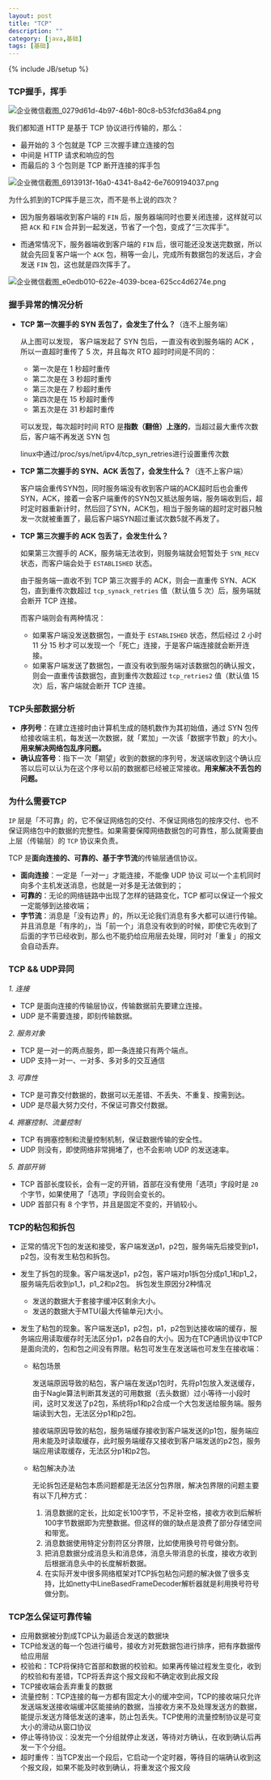 ```yaml
---
layout: post
title: "TCP"
description: ""
category: [java,基础]
tags: [基础]
---
```

{% include JB/setup %}



### TCP握手，挥手

![企业微信截图_0279d61d-4b97-46b1-80c8-b53fcfd36a84.png](http://ww1.sinaimg.cn/large/87a42753ly1gg9b3ldqspj21zy0cgb29.jpg)

我们都知道 HTTP 是基于 TCP 协议进行传输的，那么：

- 最开始的 3 个包就是 TCP 三次握手建立连接的包
- 中间是 HTTP 请求和响应的包
- 而最后的 3 个包则是 TCP 断开连接的挥手包

![企业微信截图_6913913f-16a0-4341-8a42-6e7609194037.png](http://ww1.sinaimg.cn/large/87a42753ly1gg9b84vecsj20qc1d8e1r.jpg)

为什么抓到的TCP挥手是三次，而不是书上说的四次？

* 因为服务器端收到客户端的 `FIN` 后，服务器端同时也要关闭连接，这样就可以把 `ACK` 和 `FIN` 合并到一起发送，节省了一个包，变成了“三次挥手”。

* 而通常情况下，服务器端收到客户端的 `FIN` 后，很可能还没发送完数据，所以就会先回复客户端一个 `ACK` 包，稍等一会儿，完成所有数据包的发送后，才会发送 `FIN` 包，这也就是四次挥手了。

![企业微信截图_e0edb010-622e-4039-bcea-625cc4d6274e.png](http://ww1.sinaimg.cn/large/87a42753ly1gg9bci3oi6j221i09w1jn.jpg)

### 握手异常的情况分析

* **TCP 第一次握手的 SYN 丢包了，会发生了什么？**（连不上服务端）

  从上图可以发现， 客户端发起了 SYN 包后，一直没有收到服务端的 ACK ，所以一直超时重传了 5 次，并且每次 RTO 超时时间是不同的：

  - 第一次是在 1 秒超时重传
  - 第二次是在 3 秒超时重传
  - 第三次是在 7 秒超时重传
  - 第四次是在 15 秒超时重传
  - 第五次是在 31 秒超时重传

  可以发现，每次超时时间 RTO 是**指数（翻倍）上涨的**，当超过最大重传次数后，客户端不再发送 SYN 包

  linux中通过/proc/sys/net/ipv4/tcp_syn_retries进行设置重传次数

* **TCP 第二次握手的 SYN、ACK 丢包了，会发生什么？**（连不上客户端）

  客户端会重传SYN包，同时服务端没有收到客户端的ACK超时后也会重传SYN，ACK，接着一会客户端重传的SYN包又抵达服务端，服务端收到后，超时定时器重新计时，然后回了SYN，ACK包，相当于服务端的超时定时器只触发一次就被重置了，最后客户端SYN超过重试次数5就不再发了。

* **TCP 第三次握手的 ACK 包丢了，会发生什么？**

  如果第三次握手的 ACK，服务端无法收到，则服务端就会短暂处于 `SYN_RECV` 状态，而客户端会处于 `ESTABLISHED` 状态。

  由于服务端一直收不到 TCP 第三次握手的 ACK，则会一直重传 SYN、ACK 包，直到重传次数超过 `tcp_synack_retries` 值（默认值 5 次）后，服务端就会断开 TCP 连接。

  而客户端则会有两种情况：

  - 如果客户端没发送数据包，一直处于 `ESTABLISHED` 状态，然后经过 2 小时 11 分 15 秒才可以发现一个「死亡」连接，于是客户端连接就会断开连接。
  - 如果客户端发送了数据包，一直没有收到服务端对该数据包的确认报文，则会一直重传该数据包，直到重传次数超过 `tcp_retries2` 值（默认值 15 次）后，客户端就会断开 TCP 连接。

### TCP头部数据分析

* **序列号**：在建立连接时由计算机生成的随机数作为其初始值，通过 SYN 包传给接收端主机，每发送一次数据，就「累加」一次该「数据字节数」的大小。**用来解决网络包乱序问题。**
* **确认应答号**：指下一次「期望」收到的数据的序列号，发送端收到这个确认应答以后可以认为在这个序号以前的数据都已经被正常接收。**用来解决不丢包的问题。**

### 为什么需要TCP

`IP` 层是「不可靠」的，它不保证网络包的交付、不保证网络包的按序交付、也不保证网络包中的数据的完整性。如果需要保障网络数据包的可靠性，那么就需要由上层（传输层）的 `TCP` 协议来负责。

TCP 是**面向连接的、可靠的、基于字节流**的传输层通信协议。

* **面向连接**：一定是「一对一」才能连接，不能像 UDP 协议 可以一个主机同时向多个主机发送消息，也就是一对多是无法做到的；
* **可靠的**：无论的网络链路中出现了怎样的链路变化，TCP 都可以保证一个报文一定能够到达接收端；
* **字节流**：消息是「没有边界」的，所以无论我们消息有多大都可以进行传输。并且消息是「有序的」，当「前一个」消息没有收到的时候，即使它先收到了后面的字节已经收到，那么也不能扔给应用层去处理，同时对「重复」的报文会自动丢弃。

### TCP && UDP异同

*1. 连接*

- TCP 是面向连接的传输层协议，传输数据前先要建立连接。
- UDP 是不需要连接，即刻传输数据。

*2. 服务对象*

- TCP 是一对一的两点服务，即一条连接只有两个端点。
- UDP 支持一对一、一对多、多对多的交互通信

*3. 可靠性*

- TCP 是可靠交付数据的，数据可以无差错、不丢失、不重复、按需到达。
- UDP 是尽最大努力交付，不保证可靠交付数据。

*4. 拥塞控制、流量控制*

- TCP 有拥塞控制和流量控制机制，保证数据传输的安全性。
- UDP 则没有，即使网络非常拥堵了，也不会影响 UDP 的发送速率。

*5. 首部开销*

- TCP 首部长度较长，会有一定的开销，首部在没有使用「选项」字段时是 `20` 个字节，如果使用了「选项」字段则会变长的。
- UDP 首部只有 8 个字节，并且是固定不变的，开销较小。

### TCP的粘包和拆包

* 正常的情况下包的发送和接受，客户端发送p1，p2包，服务端先后接受到p1，p2包，没有发生粘包和拆包。

* 发生了拆包的现象。客户端发送p1，p2包，客户端对p1拆包分成p1_1和p1_2，服务端先后收到p1_1，p1_2和p2包。 拆包发生原因分2种情况

  * 发送的数据大于套接字缓冲区剩余大小。
  * 发送的数据大于MTU(最大传输单元)大小。

* 发生了粘包的现象。客户端发送p1，p2包，p1，p2包到达接收端的缓存，服务端应用读取缓存时无法区分p1，p2各自的大小。因为在TCP通讯协议中TCP是面向流的，包和包之间没有界限。粘包可发生在发送端也可发生在接收端：

  * 粘包场景

    发送端原因导致的粘包，客户端在发送p1包时，先将p1包放入发送缓存，由于Nagle算法判断其发送的可用数据（去头数据）过小等待一小段时间，这时又发送了p2包，系统将p1和p2合成一个大包发送给服务端。服务端读到大包，无法区分p1和p2包。

    接收端原因导致的粘包，服务端缓存接收到客户端发送的p1包，服务端应用未能及时读取缓存，此时服务端缓存又接收到客户端发送的p2包，服务端应用读取缓存，无法区分p1和p2包。

  * 粘包解决办法

    无论拆包还是粘包本质问题都是无法区分包界限，解决包界限的问题主要有以下几种方式：

    1. 消息数据的定长，比如定长100字节，不足补空格，接收方收到后解析100字节数据即为完整数据。但这样的做的缺点是浪费了部分存储空间和带宽。
    2. 消息数据使用特定分割符区分界限，比如使用换号符号做分割。
    3. 把消息数据分成消息头和消息体，消息头带消息的长度，接收方收到后根据消息头中的长度解析数据。
    4. 在实际开发中很多网络框架对TCP拆包粘包问题的解决做了很多支持，比如netty中LineBasedFrameDecoder解析器就是利用换号符号做分割。

### TCP怎么保证可靠传输

* 应用数据被分割成TCP认为最适合发送的数据块
* TCP给发送的每一个包进行编号，接收方对死数据包进行排序，把有序数据传给应用层
* 校验和：TCP将保持它首部和数据的校验和。如果再传输过程发生变化，收到的校验和有差错，TCP将丢弃这个报文段和不确定收到此报文段
* TCP接收端会丢弃重复的数据
* 流量控制：TCP连接的每一方都有固定大小的缓冲空间，TCP的接收端只允许发送端发送接收端缓冲区能接纳的数据，当接收方来不及处理发送方的数据，能提示发送方降低发送的速率，防止包丢失。TCP使用的流量控制协议是可变大小的滑动从窗口协议
* 停止等待协议：没发完一个分组就停止发送，等待对方确认，在收到确认后再发一下个分组。
* 超时重传：当TCP发出一个段后，它启动一个定时器，等待目的端确认收到这个报文段，如果不能及时收到确认，将重发这个报文段



